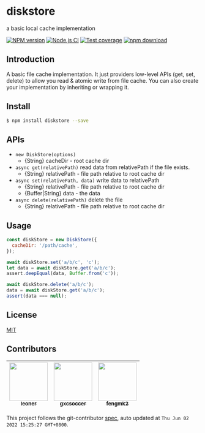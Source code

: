 # diskstore
a basic local cache implementation

[![NPM version][npm-image]][npm-url]
[![Node.js CI](https://github.com/node-modules/diskstore/actions/workflows/nodejs.yml/badge.svg)](https://github.com/node-modules/diskstore/actions/workflows/nodejs.yml)
[![Test coverage][codecov-image]][codecov-url]
[![npm download][download-image]][download-url]

[npm-image]: https://img.shields.io/npm/v/diskstore.svg?style=flat-square
[npm-url]: https://npmjs.org/package/diskstore
[codecov-image]: https://codecov.io/gh/node-modules/diskstore/branch/master/graph/badge.svg
[codecov-url]: https://codecov.io/gh/node-modules/diskstore
[download-image]: https://img.shields.io/npm/dm/diskstore.svg?style=flat-square
[download-url]: https://npmjs.org/package/diskstore

## Introduction

A basic file cache implementation. It just providers low-level APIs (get, set, delete) to allow you read & atomic write from file cache.  You can also create your implementation by inheriting or wrapping it.

## Install

```bash
$ npm install diskstore --save
```

## APIs

- `new DiskStore(options)`
  - {String} cacheDir - root cache dir
- `async get(relativePath)` read data from relativePath if the file exists.
  - {String} relativePath - file path relative to root cache dir
- `async set(relativePath, data)` write data to relativePath
  - {String} relativePath - file path relative to root cache dir
  - {Buffer|String} data - the data
- `async delete(relativePath)` delete the file
  - {String} relativePath - file path relative to root cache dir

## Usage

```js
const diskStore = new DiskStore({
  cacheDir: '/path/cache',
});

await diskStore.set('a/b/c', 'c');
let data = await diskStore.get('a/b/c');
assert.deepEqual(data, Buffer.from('c'));

await diskStore.delete('a/b/c');
data = await diskStore.get('a/b/c');
assert(data === null);
```

## License

[MIT](LICENSE)
<!-- GITCONTRIBUTOR_START -->

## Contributors

|[<img src="https://avatars.githubusercontent.com/u/546535?v=4" width="100px;"/><br/><sub><b>leoner</b></sub>](https://github.com/leoner)<br/>|[<img src="https://avatars.githubusercontent.com/u/1207064?v=4" width="100px;"/><br/><sub><b>gxcsoccer</b></sub>](https://github.com/gxcsoccer)<br/>|[<img src="https://avatars.githubusercontent.com/u/156269?v=4" width="100px;"/><br/><sub><b>fengmk2</b></sub>](https://github.com/fengmk2)<br/>|
| :---: | :---: | :---: |


This project follows the git-contributor [spec](https://github.com/xudafeng/git-contributor), auto updated at `Thu Jun 02 2022 15:25:27 GMT+0800`.

<!-- GITCONTRIBUTOR_END -->